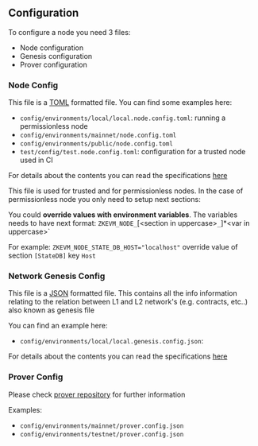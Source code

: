 ## Configuration

To configure a node you need 3 files: 
- Node configuration
- Genesis configuration
- Prover configuration

### Node Config
This file is a [TOML](https://en.wikipedia.org/wiki/TOML#) formatted file. 
You can find some examples here: 
 - `config/environments/local/local.node.config.toml`: running a permissionless node
  - `config/environments/mainnet/node.config.toml`
  - `config/environments/public/node.config.toml`
  - `test/config/test.node.config.toml`: configuration for a trusted node used in CI

  For details about the contents you can read the specifications [here](config-file/node-config-doc.md)

This file is used for trusted and for permissionless nodes. In the case of permissionless node you only need to setup next sections: 

 You could **override values with environment variables**. The variables needs to have next format:
`ZKEVM_NODE_`[<section in uppercase\>`_`]*<var in uppercase\>`

For example:
`ZKEVM_NODE_STATE_DB_HOST="localhost"` override value of section `[StateDB]` key `Host`

### Network Genesis Config
This file is a [JSON](https://en.wikipedia.org/wiki/JSON) formatted file. 
This contains all the info information relating to the relation between L1 and L2 network's (e.g. contracts, etc..) also known as genesis file

You can find an example here: 
- `config/environments/local/local.genesis.config.json`:

For details about the contents you can read the specifications [here](config-file/custom_network-config-doc.md)


### Prover Config

Please check [prover repository](https://github.com/0xPolygonHermez/zkevm-prover)  for further information

Examples: 
 - `config/environments/mainnet/prover.config.json`
 - `config/environments/testnet/prover.config.json`
